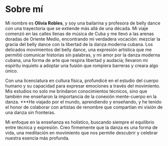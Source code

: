 # Sobre mí

Mi nombre es **Olivia Robles**, y soy una bailarina y profesora de belly dance con una trayectoria que se extiende más allá de una década. Mi viaje comenzó en las calles llenas de música de Cuba y me llevó a las arenas doradas de Oriente Medio, encontrando mi verdadera vocación: mezclar la gracia del belly dance con la libertad de la danza moderna cubana. Los delicados movimientos del belly dance, una expresión artística que me permitió comunicar historias sin palabras, y mi amor por la danza moderna cubana, una forma de arte que respira libertad y audacia; llevaron mi espíritu inquieto a adoptar una fusión que rompiera barreras y creara algo único.

Con una licenciatura en cultura física, profundicé en el estudio del cuerpo humano y su capacidad para expresar emociones a través del movimiento. Mis estudios no solo me brindaron conocimientos técnicos, sino que también me enseñaron la importancia de la conexión mente-cuerpo en la danza. ***He viajado por el mundo, aprendiendo y enseñando, y he tenido el honor de colaborar con artistas de renombre que compartían mi visión de una danza sin fronteras.

Mi enfoque en la enseñanza es holístico, buscando siempre el equilibrio entre técnica y expresión. Creo firmemente que la danza es una forma de vida, una meditación en movimiento que nos permite descubrir y celebrar nuestra esencia más profunda.
